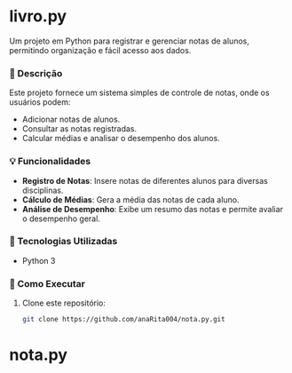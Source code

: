 # livro.py

Um projeto em Python para registrar e gerenciar notas de alunos, permitindo organização e fácil acesso aos dados.

### 📜 Descrição

Este projeto fornece um sistema simples de controle de notas, onde os usuários podem:
- Adicionar notas de alunos.
- Consultar as notas registradas.
- Calcular médias e analisar o desempenho dos alunos.

### 💡 Funcionalidades

- **Registro de Notas**: Insere notas de diferentes alunos para diversas disciplinas.
- **Cálculo de Médias**: Gera a média das notas de cada aluno.
- **Análise de Desempenho**: Exibe um resumo das notas e permite avaliar o desempenho geral.

### 🚀 Tecnologias Utilizadas

- Python 3

### 📂 Como Executar

1. Clone este repositório:
   ```bash
   git clone https://github.com/anaRita004/nota.py.git
# nota.py
